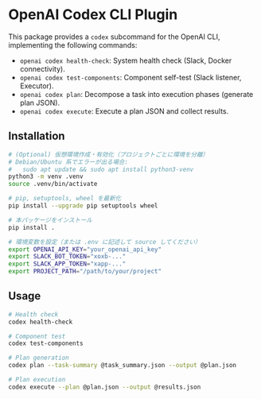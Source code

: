 # OpenAI Codex CLI Plugin

This package provides a `codex` subcommand for the OpenAI CLI, implementing the following commands:

- `openai codex health-check`: System health check (Slack, Docker connectivity).
- `openai codex test-components`: Component self-test (Slack listener, Executor).
- `openai codex plan`: Decompose a task into execution phases (generate plan JSON).
- `openai codex execute`: Execute a plan JSON and collect results.

## Installation

```bash
# (Optional) 仮想環境作成・有効化（プロジェクトごとに環境を分離）
# Debian/Ubuntu 系でエラーが出る場合:
#   sudo apt update && sudo apt install python3-venv
python3 -m venv .venv
source .venv/bin/activate

# pip, setuptools, wheel を最新化
pip install --upgrade pip setuptools wheel

# 本パッケージをインストール
pip install .

# 環境変数を設定（または .env に記述して source してください）
export OPENAI_API_KEY="your_openai_api_key"
export SLACK_BOT_TOKEN="xoxb-..."
export SLACK_APP_TOKEN="xapp-..."
export PROJECT_PATH="/path/to/your/project"
```

## Usage

```bash
# Health check
codex health-check

# Component test
codex test-components

# Plan generation
codex plan --task-summary @task_summary.json --output @plan.json

# Plan execution
codex execute --plan @plan.json --output @results.json
```